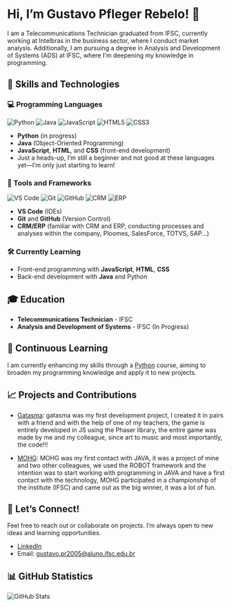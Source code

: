 # Hi, I’m Gustavo Pfleger Rebelo! 👋

I am a Telecommunications Technician graduated from IFSC, currently working at Intelbras in the business sector, where I conduct market analysis. Additionally, I am pursuing a degree in Analysis and Development of Systems (ADS) at IFSC, where I'm deepening my knowledge in programming.

## 🚀 Skills and Technologies

### 💻 Programming Languages
![Python](https://img.shields.io/badge/Python-3776AB?style=for-the-badge&logo=python&logoColor=white)
![Java](https://img.shields.io/badge/Java-007396?style=for-the-badge&logo=java&logoColor=white)
![JavaScript](https://img.shields.io/badge/JavaScript-F7DF1E?style=for-the-badge&logo=javascript&logoColor=black)
![HTML5](https://img.shields.io/badge/HTML5-E34F26?style=for-the-badge&logo=html5&logoColor=white)
![CSS3](https://img.shields.io/badge/CSS3-1572B6?style=for-the-badge&logo=css3&logoColor=white)
- **Python** (in progress)
- **Java** (Object-Oriented Programming)
- **JavaScript**, **HTML**, and **CSS** (front-end development)
- Just a heads-up, I’m still a beginner and not good at these languages yet—I’m only just starting to learn!

### 🔧 Tools and Frameworks
![VS Code](https://img.shields.io/badge/VS%20Code-0078D4?style=for-the-badge&logo=visual-studio-code&logoColor=white)
![Git](https://img.shields.io/badge/Git-F05032?style=for-the-badge&logo=git&logoColor=white)
![GitHub](https://img.shields.io/badge/GitHub-181717?style=for-the-badge&logo=github&logoColor=white)
![CRM](https://img.shields.io/badge/CRM-blue?style=for-the-badge&logo=salesforce&logoColor=white)
![ERP](https://img.shields.io/badge/ERP-FF6F00?style=for-the-badge)
- **VS Code** (IDEs)
- **Git** and **GitHub** (Version Control)
- **CRM/ERP** (familiar with CRM and ERP, conducting processes and analyses within the company, Ploomes, SalesForce, TOTVS, SAP...)

### 🛠 Currently Learning
- Front-end programming with **JavaScript**, **HTML**, **CSS**
- Back-end development with **Java** and Python

## 🎓 Education

- **Telecommunications Technician** - IFSC
- **Analysis and Development of Systems** - IFSC (In Progress)

## 🌱 Continuous Learning

I am currently enhancing my skills through a [Python](https://www.udemy.com/course/python-3-do-zero-ao-avancado/?couponCode=24T6MT102824) course, aiming to broaden my programming knowledge and apply it to new projects.

## 📈 Projects and Contributions

- [Gatasma](https://github.com/ARMBREAKERS-GAMES/Gatasma): 
gatasma was my first development project, I created it in pairs with a friend and with the help of one of my teachers, the game is entirely developed in JS using the Phaser library, the entire game was made by me and my colleague, since art to music and most importantly, the code!!!

- [MOHG](https://github.com/MOHG-Enterprises/MOHG): MOHG was my first contact with JAVA, it was a project of mine and two other colleagues, we used the ROBOT framework and the intention was to start working with programming in JAVA and have a first contact with the technology, MOHG participated in a championship of the institute (IFSC) and came out as the big winner, it was a lot of fun.

## 💬 Let’s Connect!

Feel free to reach out or collaborate on projects. I’m always open to new ideas and learning opportunities.

- [LinkedIn](https://www.linkedin.com/in/gustavo-pfleger-rebelo-295554287/)
- Email: gustavo.pr2005@aluno.ifsc.edu.br

## 📊 GitHub Statistics
<img align="center" src="https://github-readme-stats.vercel.app/api?username=Guglevers&show_icons=true&hide_border=true&theme=radical" alt="GitHub Stats" />






